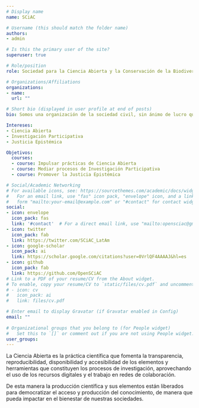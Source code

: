 ```yaml
---
# Display name
name: SCiAC

# Username (this should match the folder name)
authors:
- admin

# Is this the primary user of the site?
superuser: true

# Role/position
role: Sociedad para la Ciencia Abierta y la Conservación de la Biodiversidad

# Organizations/Affiliations
organizations:
- name: 
  url: ""

# Short bio (displayed in user profile at end of posts)
bio: Somos una organización de la sociedad civil, sin ánimo de lucro que promueve las prácticas de ciencia abierta y la investigación participativa en Latinoamérica.

Intereses:
- Ciencia Abierta
- Investigación Participativa
- Justicia Epistémica

Objetivos:
  courses:
  - course: Impulsar prácticas de Ciencia Abierta
  - course: Mediar procesos de Investigación Participativa
  - course: Promover la Justicia Epistémica

# Social/Academic Networking
# For available icons, see: https://sourcethemes.com/academic/docs/widgets/#icons
#   For an email link, use "fas" icon pack, "envelope" icon, and a link in the
#   form "mailto:your-email@example.com" or "#contact" for contact widget.
social:
- icon: envelope
  icon_pack: fas
  link: '#contact'  # For a direct email link, use "mailto:opensciac@gmail.com".
- icon: twitter
  icon_pack: fab
  link: https://twitter.com/SCiAC_LatAm
- icon: google-scholar
  icon_pack: ai
  link: https://scholar.google.com/citations?user=0VrlQF4AAAAJ&hl=es
- icon: github
  icon_pack: fab
  link: https://github.com/OpenSCiAC
# Link to a PDF of your resume/CV from the About widget.
# To enable, copy your resume/CV to `static/files/cv.pdf` and uncomment the lines below.  
# - icon: cv
#   icon_pack: ai
#   link: files/cv.pdf

# Enter email to display Gravatar (if Gravatar enabled in Config)
email: ""
  
# Organizational groups that you belong to (for People widget)
#   Set this to `[]` or comment out if you are not using People widget.  
user_groups:
---
```


La Ciencia Abierta es la práctica científica que fomenta la transparencia, reproducibilidad, disponibilidad y accesibilidad de los elementos y herramientas que constituyen los procesos de investigación, aprovechando el uso de los recursos digitales y el trabajo en redes de colaboración.

De esta manera la producción científica y sus elementos están liberados para democratizar el acceso y producción del conocimiento, de manera que pueda impactar en el bienestar de nuestras sociedades. 
